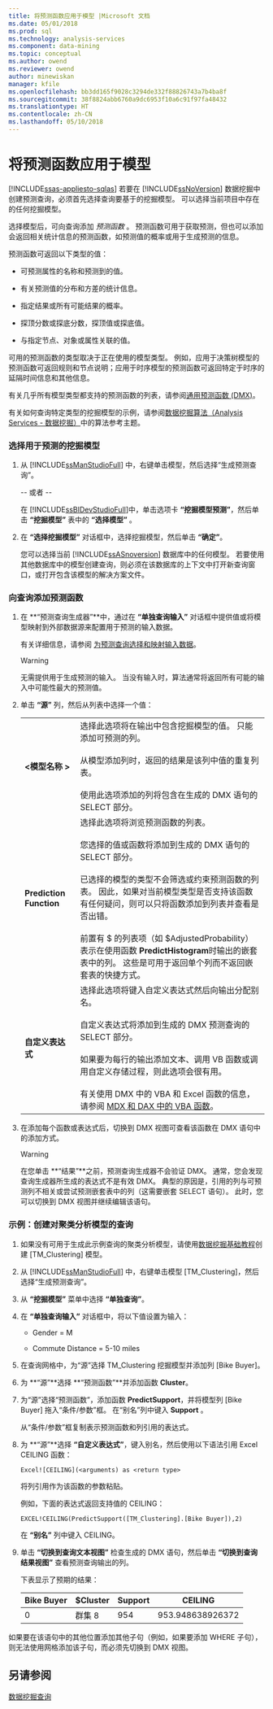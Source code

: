 ```yaml
---
title: 将预测函数应用于模型 |Microsoft 文档
ms.date: 05/01/2018
ms.prod: sql
ms.technology: analysis-services
ms.component: data-mining
ms.topic: conceptual
ms.author: owend
ms.reviewer: owend
author: minewiskan
manager: kfile
ms.openlocfilehash: bb3dd165f9028c3294de332f88826743a7b4ba8f
ms.sourcegitcommit: 38f8824abb6760a9dc6953f10a6c91f97fa48432
ms.translationtype: HT
ms.contentlocale: zh-CN
ms.lasthandoff: 05/10/2018
---
```

# <a name="apply-prediction-functions-to-a-model"></a>将预测函数应用于模型
[!INCLUDE[ssas-appliesto-sqlas](../../includes/ssas-appliesto-sqlas.md)]
  若要在 [!INCLUDE[ssNoVersion](../../includes/ssnoversion-md.md)] 数据挖掘中创建预测查询，必须首先选择查询要基于的挖掘模型。 可以选择当前项目中存在的任何挖掘模型。  
  
 选择模型后，可向查询添加 *预测函数* 。 预测函数可用于获取预测，但也可以添加会返回相关统计信息的预测函数，如预测值的概率或用于生成预测的信息。  
  
 预测函数可返回以下类型的值：  
  
-   可预测属性的名称和预测到的值。  
  
-   有关预测值的分布和方差的统计信息。  
  
-   指定结果或所有可能结果的概率。  
  
-   探顶分数或探底分数，探顶值或探底值。  
  
-   与指定节点、对象或属性关联的值。  
  
 可用的预测函数的类型取决于正在使用的模型类型。 例如，应用于决策树模型的预测函数可返回规则和节点说明；应用于时序模型的预测函数可返回特定于时序的延隔时间信息和其他信息。  
  
 有关几乎所有模型类型都支持的预测函数的列表，请参阅[通用预测函数 (DMX)](../../dmx/general-prediction-functions-dmx.md)。  
  
 有关如何查询特定类型的挖掘模型的示例，请参阅[数据挖掘算法（Analysis Services - 数据挖掘）](../../analysis-services/data-mining/data-mining-algorithms-analysis-services-data-mining.md)中的算法参考主题。  
  
### <a name="choose-a-mining-model-to-use-for-prediction"></a>选择用于预测的挖掘模型  
  
1.  从 [!INCLUDE[ssManStudioFull](../../includes/ssmanstudiofull-md.md)] 中，右键单击模型，然后选择“生成预测查询”。  
  
     -- 或者 --  
  
     在 [!INCLUDE[ssBIDevStudioFull](../../includes/ssbidevstudiofull-md.md)]中，单击选项卡 **“挖掘模型预测”**，然后单击 **“挖掘模型”** 表中的  **“选择模型”** 。  
  
2.  在 **“选择挖掘模型”** 对话框中，选择挖掘模型，然后单击 **“确定”**。  
  
     您可以选择当前 [!INCLUDE[ssASnoversion](../../includes/ssasnoversion-md.md)] 数据库中的任何模型。 若要使用其他数据库中的模型创建查询，则必须在该数据库的上下文中打开新查询窗口，或打开包含该模型的解决方案文件。  
  
### <a name="add-prediction-functions-to-a-query"></a>向查询添加预测函数  
  
1.  在 **“预测查询生成器”**中，通过在 **“单独查询输入”** 对话框中提供值或将模型映射到外部数据源来配置用于预测的输入数据。  
  
     有关详细信息，请参阅 [为预测查询选择和映射输入数据](../../analysis-services/data-mining/choose-and-map-input-data-for-a-prediction-query.md)。  
  
    > [!WARNING]  
    >  无需提供用于生成预测的输入。 当没有输入时，算法通常将返回所有可能的输入中可能性最大的预测值。  
  
2.  单击 **“源”** 列，然后从列表中选择一个值：  
  
    |||  
    |-|-|  
    |**\<模型名称 >**|选择此选项将在输出中包含挖掘模型的值。 只能添加可预测的列。<br /><br /> 从模型添加列时，返回的结果是该列中值的重复列表。<br /><br /> 使用此选项添加的列将包含在生成的 DMX 语句的 SELECT 部分。|  
    |**Prediction Function**|选择此选项将浏览预测函数的列表。<br /><br /> 您选择的值或函数将添加到生成的 DMX 语句的 SELECT 部分。<br /><br /> 已选择的模型的类型不会筛选或约束预测函数的列表。 因此，如果对当前模型类型是否支持该函数有任何疑问，则可以只将函数添加到列表并查看是否出错。<br /><br /> 前置有 $ 的列表项（如 $AdjustedProbability）表示在使用函数 **PredictHistogram**时输出的嵌套表中的列。 这些是可用于返回单个列而不返回嵌套表的快捷方式。|  
    |**自定义表达式**|选择此选项将键入自定义表达式然后向输出分配别名。<br /><br /> 自定义表达式将添加到生成的 DMX 预测查询的 SELECT 部分。<br /><br /> 如果要为每行的输出添加文本、调用 VB 函数或调用自定义存储过程，则此选项会很有用。<br /><br /> 有关使用 DMX 中的 VBA 和 Excel 函数的信息，请参阅 [MDX 和 DAX 中的 VBA 函数](../../mdx/vba-functions-in-mdx-and-dax.md)。|  
  
3.  在添加每个函数或表达式后，切换到 DMX 视图可查看该函数在 DMX 语句中的添加方式。  
  
    > [!WARNING]  
    >  在您单击 **“结果”**之前，预测查询生成器不会验证 DMX。 通常，您会发现查询生成器所生成的表达式不是有效 DMX。 典型的原因是，引用的列与可预测列不相关或尝试预测嵌套表中的列（这需要嵌套 SELECT 语句）。 此时，您可以切换到 DMX 视图并继续编辑该语句。  
  
### <a name="example-create-a-query-on-a-clustering-model"></a>示例：创建对聚类分析模型的查询  
  
1.  如果没有可用于生成此示例查询的聚类分析模型，请使用[数据挖掘基础教程](http://msdn.microsoft.com/library/6602edb6-d160-43fb-83c8-9df5dddfeb9c)创建 [TM_Clustering] 模型。  
  
2.  从 [!INCLUDE[ssManStudioFull](../../includes/ssmanstudiofull-md.md)] 中，右键单击模型 [TM_Clustering]，然后选择“生成预测查询”。  
  
3.  从 **“挖掘模型”** 菜单中选择 **“单独查询”**。  
  
4.  在 **“单独查询输入”** 对话框中，将以下值设置为输入：  
  
    -   Gender = M  
  
    -   Commute Distance = 5-10 miles  
  
5.  在查询网格中，为“源”选择 TM_Clustering 挖掘模型并添加列 [Bike Buyer]。  
  
6.  为 **“源”**选择 **“预测函数”**并添加函数 **Cluster**。  
  
7.  为“源”选择“预测函数”，添加函数 **PredictSupport**，并将模型列 [Bike Buyer] 拖入“条件/参数”框。 在“别名”列中键入 **Support** 。   
  
     从“条件/参数”框复制表示预测函数和列引用的表达式。  
  
8.  为 **“源”**选择 **“自定义表达式”**，键入别名，然后使用以下语法引用 Excel CEILING 函数：  
  
    ```  
    Excel![CEILING](<arguments) as <return type>  
    ```  
  
     将列引用作为该函数的参数粘贴。  
  
     例如，下面的表达式返回支持值的 CEILING：  
  
    ```  
    EXCEL!CEILING(PredictSupport([TM_Clustering].[Bike Buyer]),2)  
    ```  
  
     在 **“别名”** 列中键入 CEILING。  
  
9. 单击 **“切换到查询文本视图”** 检查生成的 DMX 语句，然后单击 **“切换到查询结果视图”** 查看预测查询输出的列。  
  
     下表显示了预期的结果：  
  
    |Bike Buyer|$Cluster|Support|CEILING|  
    |----------------|--------------|-------------|-------------|  
    |0|群集 8|954|953.948638926372|  
  
 如果要在该语句中的其他位置添加其他子句（例如，如果要添加 WHERE 子句），则无法使用网格添加该子句，而必须先切换到 DMX 视图。  
  
## <a name="see-also"></a>另请参阅  
 [数据挖掘查询](../../analysis-services/data-mining/data-mining-queries.md)  
  
  
